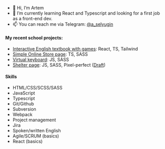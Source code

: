 - 👋 Hi, I’m Artem
- 🌱 I’m currently learning React and Typescript and looking for a first job as a front-end dev.
- 📫 You can reach me via Telegram: [@a_selyugin](https://t.me/a_selyugin)

#### My recent school projects:
- [Interactive English textbook with games](http://rslang-team75.pages.dev/): React, TS, Tailwind
- [Simple Online Store page](https://rolling-scopes-school.github.io/a-selyugin-JSFE2022Q1/online-store/): TS, SASS
- [Virtual keyboard](https://a-selyugin.github.io/virtual-keyboard/): JS, SASS
- [Shelter page](https://rolling-scopes-school.github.io/a-selyugin-JSFE2022Q1/shelter/pages/main/index.html): JS, SASS, Pixel-perfect ([Draft](https://www.figma.com/file/tKcmzkARtMUFQAR9VLdLkl/shelter-dom))

#### Skills
- HTML/CSS/SCSS/SASS
- JavaScript
- Typescript
- Git/Github
- Subversion
- Webpack
- Project management
- Jira
- Spoken/written English
- Agile/SCRUM (basics)
- React (basics)

<!---
a-selyugin/a-selyugin is a ✨ special ✨ repository because its `README.md` (this file) appears on your GitHub profile.
You can click the Preview link to take a look at your changes.
--->
